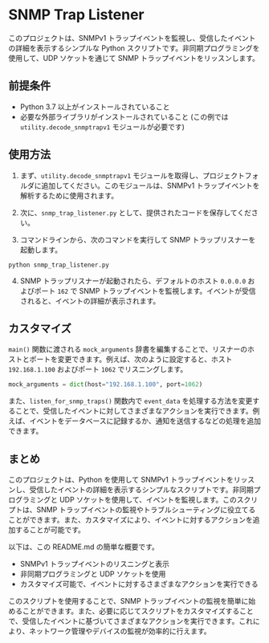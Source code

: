 # SNMP Trap Listener

このプロジェクトは、SNMPv1 トラップイベントを監視し、受信したイベントの詳細を表示するシンプルな Python スクリプトです。非同期プログラミングを使用して、UDP ソケットを通じて SNMP トラップイベントをリッスンします。

## 前提条件

- Python 3.7 以上がインストールされていること
- 必要な外部ライブラリがインストールされていること (この例では `utility.decode_snmptrapv1` モジュールが必要です)

## 使用方法

1. まず、`utility.decode_snmptrapv1` モジュールを取得し、プロジェクトフォルダに追加してください。このモジュールは、SNMPv1 トラップイベントを解析するために使用されます。

2. 次に、`snmp_trap_listener.py` として、提供されたコードを保存してください。

3. コマンドラインから、次のコマンドを実行して SNMP トラップリスナーを起動します。

```
python snmp_trap_listener.py
```

4. SNMP トラップリスナーが起動されたら、デフォルトのホスト `0.0.0.0` およびポート `162` で SNMP トラップイベントを監視します。イベントが受信されると、イベントの詳細が表示されます。

## カスタマイズ

`main()` 関数に渡される `mock_arguments` 辞書を編集することで、リスナーのホストとポートを変更できます。例えば、次のように設定すると、ホスト `192.168.1.100` およびポート `1062` でリスニングします。

```python
mock_arguments = dict(host="192.168.1.100", port=1062)
```

また、`listen_for_snmp_traps()` 関数内で `event_data` を処理する方法を変更することで、受信したイベントに対してさまざまなアクションを実行できます。例えば、イベントをデータベースに記録するか、通知を送信するなどの処理を追加できます。

## まとめ

このプロジェクトは、Python を使用して SNMPv1 トラップイベントをリッスンし、受信したイベントの詳細を表示するシンプルなスクリプトです。非同期プログラミングと UDP ソケットを使用して、イベントを監視します。このスクリプトは、SNMP トラップイベントの監視やトラブルシューティングに役立てることができます。また、カスタマイズにより、イベントに対するアクションを追加することが可能です。

以下は、この README.md の簡単な概要です。

- SNMPv1 トラップイベントのリスニングと表示
- 非同期プログラミングと UDP ソケットを使用
- カスタマイズ可能で、イベントに対するさまざまなアクションを実行できる

このスクリプトを使用することで、SNMP トラップイベントの監視を簡単に始めることができます。また、必要に応じてスクリプトをカスタマイズすることで、受信したイベントに基づいてさまざまなアクションを実行できます。これにより、ネットワーク管理やデバイスの監視が効率的に行えます。